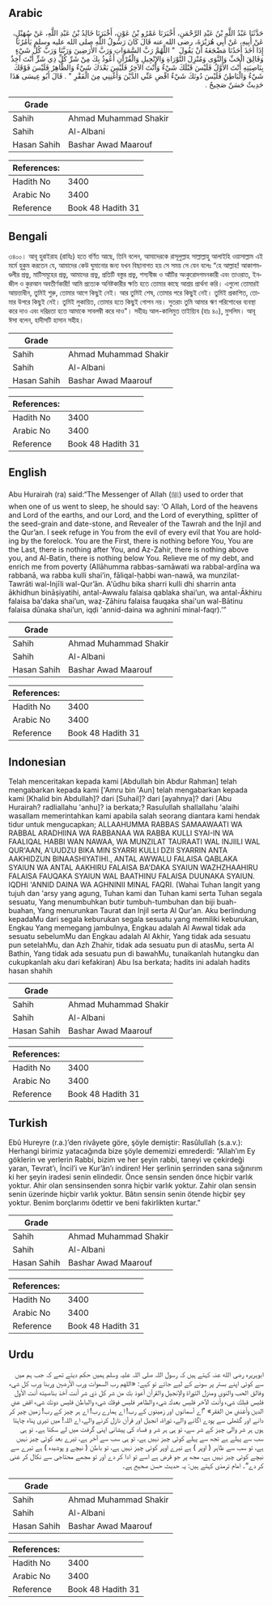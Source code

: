 ## Arabic


<div dir="rtl" lang="ar" style={{fontSize:'larger',backgroundColor:'#f8f9fa',padding:20}}>
حَدَّثَنَا عَبْدُ اللَّهِ بْنُ عَبْدِ الرَّحْمَنِ، أَخْبَرَنَا عَمْرُو بْنُ عَوْنٍ، أَخْبَرَنَا خَالِدُ بْنُ عَبْدِ اللَّهِ، عَنْ سُهَيْلٍ، عَنْ أَبِيهِ، عَنْ أَبِي هُرَيْرَةَ، رضى الله عنه قَالَ كَانَ رَسُولُ اللَّهِ صلى الله عليه وسلم يَأْمُرُنَا إِذَا أَخَذَ أَحَدُنَا مَضْجَعَهُ أَنْ يَقُولَ ‏ "‏ اللَّهُمَّ رَبَّ السَّمَوَاتِ وَرَبَّ الأَرَضِينَ وَرَبَّنَا وَرَبَّ كُلِّ شَيْءٍ وَفَالِقَ الْحَبِّ وَالنَّوَى وَمُنْزِلَ التَّوْرَاةِ وَالإِنْجِيلِ وَالْقُرْآنِ أَعُوذُ بِكَ مِنْ شَرِّ كُلِّ ذِي شَرٍّ أَنْتَ آخِذٌ بِنَاصِيَتِهِ أَنْتَ الأَوَّلُ فَلَيْسَ قَبْلَكَ شَيْءٌ وَأَنْتَ الآخِرُ فَلَيْسَ بَعْدَكَ شَيْءٌ وَالظَّاهِرُ فَلَيْسَ فَوْقَكَ شَيْءٌ وَالْبَاطِنُ فَلَيْسَ دُونَكَ شَيْءٌ اقْضِ عَنِّي الدَّيْنَ وَأَغْنِنِي مِنَ الْفَقْرِ ‏"‏ ‏.‏ قَالَ أَبُو عِيسَى هَذَا حَدِيثٌ حَسَنٌ صَحِيحٌ ‏.‏
</div>
<div style={{backgroundColor:'#f8f9fa',padding:20, marginBottom: 10}}><table> <thead> <tr> <th>Grade</th> <th></th> </tr> </thead> <tbody> <tr><td>Sahih</td><td>Ahmad Muhammad Shakir</td></tr><tr><td>Sahih</td><td>Al-Albani</td></tr><tr><td>Hasan Sahih</td><td>Bashar Awad Maarouf</td></tr></tbody></table><table> <thead> <tr> <th>References:</th> <th></th> </tr> </thead> <tbody><tr><td>Hadith No</td><td>3400</td></tr><tr><td>Arabic No</td><td>3400</td></tr><tr><td>Reference</td><td>Book 48 Hadith 31</td></tr></tbody></table></div>

## Bengali


<div dir="ltr" lang="bn" style={{fontSize:'larger',backgroundColor:'#f8f9fa',padding:20}}>
৩৪০০। আবূ হুরাইরাহ (রাযিঃ) হতে বর্ণিত আছে, তিনি বলেন, আমাদেরকে রাসূলুল্লাহ সাল্লাল্লাহু আলাইহি ওয়াসাল্লাম এই মর্মে হুকুম করতেন যে, আমাদের কেউ ঘুমানোর জন্য যখন বিছানাগত হয় সে সময় সে যেন বলেঃ “হে আল্লাহ! আকাশমণ্ডলীর প্রভু, মাটিসমূহের প্রভু, আমাদের প্রভু, প্রতিটি বস্তুর প্রভু, শস্যবীজ ও আঁটির অংকুরোদগমনকারী এবং তাওরাত, ইনজীল ও কুরআন অবতীর্ণকারী! আমি প্রত্যেক অনিষ্টকারীর ক্ষতি হতে তোমার কাছে আশ্রয় প্রার্থনা করি। এগুলো তোমারই আয়ত্তাধীন, তুমিই শুরু, তোমার আগে কিছুই নেই। আর তুমিই শেষ, তোমার পরে কিছুই নেই। তুমিই প্রকাশিত, তোমার উপরে কিছুই নেই। তুমিই লুকায়িত, তোমার হতে কিছুই গোপন নয়। সুতরাং তুমি আমার ঋণ পরিশোধের ব্যবস্থা করে দাও এবং দরিদ্রতা হতে আমাকে সাবলম্বী করে দাও"। সহীহঃ আল-কালিমুত তাইয়্যিব (হাঃ ৪০), মুসলিম। আবূ ঈসা বলেন, হাদীসটি হাসান সহীহ।
</div>
<div style={{backgroundColor:'#f8f9fa',padding:20, marginBottom: 10}}><table> <thead> <tr> <th>Grade</th> <th></th> </tr> </thead> <tbody> <tr><td>Sahih</td><td>Ahmad Muhammad Shakir</td></tr><tr><td>Sahih</td><td>Al-Albani</td></tr><tr><td>Hasan Sahih</td><td>Bashar Awad Maarouf</td></tr></tbody></table><table> <thead> <tr> <th>References:</th> <th></th> </tr> </thead> <tbody><tr><td>Hadith No</td><td>3400</td></tr><tr><td>Arabic No</td><td>3400</td></tr><tr><td>Reference</td><td>Book 48 Hadith 31</td></tr></tbody></table></div>

## English


<div dir="ltr" lang="en" style={{fontSize:'larger',backgroundColor:'#f8f9fa',padding:20}}>
Abu Hurairah (ra) said:“The Messenger of Allah (ﷺ) used to order that when one of us went to sleep, he should say: ‘O Allah, Lord of the heavens and Lord of the earths, and our Lord, and the Lord of everything, splitter of the seed-grain and date-stone, and Revealer of the Tawrah and the Injil and the Qur’an. I seek refuge in You from the evil of every evil that You are holding by the forelock. You are the First, there is nothing before You, You are the Last, there is nothing after You, and Az-Zahir, there is nothing above you, and Al-Batin, there is nothing below You. Relieve me of my debt, and enrich me from poverty (Allāhumma rabbas-samāwati wa rabbal-arḍīna wa rabbanā, wa rabba kulli shai’in, fāliqal-ḥabbi wan-nawā, wa munzilat-Tawrāti wal-Injīli wal-Qur’ān. A'ūdhu bika sharri kulli dhi sharrin anta ākhidhun bināṣiyatihi, antal-Awwalu falaisa qablaka shai’un, wa antal-Ākhiru falaisa ba'daka shai’un, waẓ-Ẓāhiru falaisa fauqaka shai'un wal-Bātinu falaisa dūnaka shai’un, iqḍi 'annid-daina wa aghninī minal-faqr).’”
</div>
<div style={{backgroundColor:'#f8f9fa',padding:20, marginBottom: 10}}><table> <thead> <tr> <th>Grade</th> <th></th> </tr> </thead> <tbody> <tr><td>Sahih</td><td>Ahmad Muhammad Shakir</td></tr><tr><td>Sahih</td><td>Al-Albani</td></tr><tr><td>Hasan Sahih</td><td>Bashar Awad Maarouf</td></tr></tbody></table><table> <thead> <tr> <th>References:</th> <th></th> </tr> </thead> <tbody><tr><td>Hadith No</td><td>3400</td></tr><tr><td>Arabic No</td><td>3400</td></tr><tr><td>Reference</td><td>Book 48 Hadith 31</td></tr></tbody></table></div>

## Indonesian


<div dir="ltr" lang="id" style={{fontSize:'larger',backgroundColor:'#f8f9fa',padding:20}}>
Telah menceritakan kepada kami [Abdullah bin Abdur Rahman] telah mengabarkan kepada kami ['Amru bin 'Aun] telah mengabarkan kepada kami [Khalid bin Abdullah]? dari [Suhail]? dari [ayahnya]? dari [Abu Hurairah? radliallahu 'anhu]? ia berkata;? Rasulullah shallallahu 'alaihi wasallam memerintahkan kami apabila salah seorang diantara kami hendak tidur untuk mengucapkan; ALLAAHUMMA RABBAS SAMAAWAATI WA RABBAL ARADHIINA WA RABBANAA WA RABBA KULLI SYAI-IN WA FAALIQAL HABBI WAN NAWAA, WA MUNZILAT TAURAATI WAL INJIILI WAL QUR'AAN, A'UUDZU BIKA MIN SYARRI KULLI DZII SYARRIN ANTA AAKHIDZUN BINAASHIYATIHI., ANTAL AWWALU FALAISA QABLAKA SYAIUN WA ANTAL AAKHIRU FALAISA BA'DAKA SYAIUN WAZHZHAAHIRU FALAISA FAUQAKA SYAIUN WAL BAATHINU FALAISA DUUNAKA SYAIUN. IQDHI 'ANNID DAINA WA AGHNINII MINAL FAQRI. (Wahai Tuhan langit yang tujuh dan 'arsy yang agung, Tuhan kami dan Tuhan kami serta Tuhan segala sesuatu, Yang menumbuhkan butir tumbuh-tumbuhan dan biji buah-buahan, Yang menurunkan Taurat dan Injil serta Al Qur'an. Aku berlindung kepadaMu dari segala keburukan segala sesuatu yang memiliki keburukan, Engkau Yang memegang jambulnya, Engkau adalah Al Awwal tidak ada sesuatu sebelumMu dan Engkau adalah Al Akhir, Yang tidak ada sesuatu pun setelahMu, dan Azh Zhahir, tidak ada sesuatu pun di atasMu, serta Al Bathin, Yang tidak ada sesuatu pun di bawahMu, tunaikanlah hutangku dan cukupkanlah aku dari kefakiran) Abu Isa berkata; hadits ini adalah hadits hasan shahih
</div>
<div style={{backgroundColor:'#f8f9fa',padding:20, marginBottom: 10}}><table> <thead> <tr> <th>Grade</th> <th></th> </tr> </thead> <tbody> <tr><td>Sahih</td><td>Ahmad Muhammad Shakir</td></tr><tr><td>Sahih</td><td>Al-Albani</td></tr><tr><td>Hasan Sahih</td><td>Bashar Awad Maarouf</td></tr></tbody></table><table> <thead> <tr> <th>References:</th> <th></th> </tr> </thead> <tbody><tr><td>Hadith No</td><td>3400</td></tr><tr><td>Arabic No</td><td>3400</td></tr><tr><td>Reference</td><td>Book 48 Hadith 31</td></tr></tbody></table></div>

## Turkish


<div dir="ltr" lang="tr" style={{fontSize:'larger',backgroundColor:'#f8f9fa',padding:20}}>
Ebû Hureyre (r.a.)’den rivâyete göre, şöyle demiştir: Rasûlullah (s.a.v.): Herhangi birimiz yatacağında bize şöyle dememizi emrederdi: “Allah’ım Ey göklerin ve yerlerin Rabbi, bizim ve her şeyin rabbi, taneyi ve çekirdeği yaran, Tevrat’ı, İncil’i ve Kur’ân’ı indiren! Her şerlinin şerrinden sana sığınırım ki her şeyin iradesi senin elindedir. Önce sensin senden önce hiçbir varlık yoktur. Ahir olan sensinsenden sonra hiçbir varlık yoktur. Zahir olan sensin senin üzerinde hiçbir varlık yoktur. Bâtın sensin senin ötende hiçbir şey yoktur. Benim borçlarımı ödettir ve beni fakirlikten kurtar.”
</div>
<div style={{backgroundColor:'#f8f9fa',padding:20, marginBottom: 10}}><table> <thead> <tr> <th>Grade</th> <th></th> </tr> </thead> <tbody> <tr><td>Sahih</td><td>Ahmad Muhammad Shakir</td></tr><tr><td>Sahih</td><td>Al-Albani</td></tr><tr><td>Hasan Sahih</td><td>Bashar Awad Maarouf</td></tr></tbody></table><table> <thead> <tr> <th>References:</th> <th></th> </tr> </thead> <tbody><tr><td>Hadith No</td><td>3400</td></tr><tr><td>Arabic No</td><td>3400</td></tr><tr><td>Reference</td><td>Book 48 Hadith 31</td></tr></tbody></table></div>

## Urdu


<div dir="rtl" lang="ur" style={{fontSize:'larger',backgroundColor:'#f8f9fa',padding:20}}>
ابوہریرہ رضی الله عنہ کہتے ہیں کہ رسول اللہ صلی اللہ علیہ وسلم ہمیں حکم دیتے تھے کہ جب ہم میں سے کوئی اپنے بستر پر سونے کے لیے جائے تو کہے: «اللهم رب السموات ورب الأرضين وربنا ورب كل شيء وفالق الحب والنوى ومنزل التوراة والإنجيل والقرآن أعوذ بك من شر كل ذي شر أنت آخذ بناصيته أنت الأول فليس قبلك شيء وأنت الآخر فليس بعدك شيء والظاهر فليس فوقك شيء والباطن فليس دونك شيء اقض عني الدين وأغنني من الفقر» ”اے آسمانوں اور زمینوں کے رب! اے ہمارے رب! اے ہر چیز کے رب! زمین چیر کر دانے اور گٹھلی سے پودے اگانے والے، توراۃ، انجیل اور قرآن نازل کرنے والے، اے اللہ! میں تیری پناہ چاہتا ہوں ہر شر والی چیز کے شر سے، تو ہی ہر شر و فساد کی پیشانی اپنی گرفت میں لے سکتا ہے۔ تو ہی سب سے پہلے ہے تجھ سے پہلے کوئی چیز نہیں ہے، تو ہی سب سے آخر ہے، تیرے بعد کوئی چیز نہیں ہے، تو سب سے ظاہر ( اوپر ) ہے تیرے اوپر کوئی چیز نہیں ہے، تو باطن ( نیچے و پوشیدہ ) ہے تیرے سے نیچے کوئی چیز نہیں ہے، مجھ پر جو قرض ہے اسے تو ادا کر دے اور تو مجھے محتاجی سے نکال کر غنی کر دے“۔ امام ترمذی کہتے ہیں: یہ حدیث حسن صحیح ہے۔
</div>
<div style={{backgroundColor:'#f8f9fa',padding:20, marginBottom: 10}}><table> <thead> <tr> <th>Grade</th> <th></th> </tr> </thead> <tbody> <tr><td>Sahih</td><td>Ahmad Muhammad Shakir</td></tr><tr><td>Sahih</td><td>Al-Albani</td></tr><tr><td>Hasan Sahih</td><td>Bashar Awad Maarouf</td></tr></tbody></table><table> <thead> <tr> <th>References:</th> <th></th> </tr> </thead> <tbody><tr><td>Hadith No</td><td>3400</td></tr><tr><td>Arabic No</td><td>3400</td></tr><tr><td>Reference</td><td>Book 48 Hadith 31</td></tr></tbody></table></div>